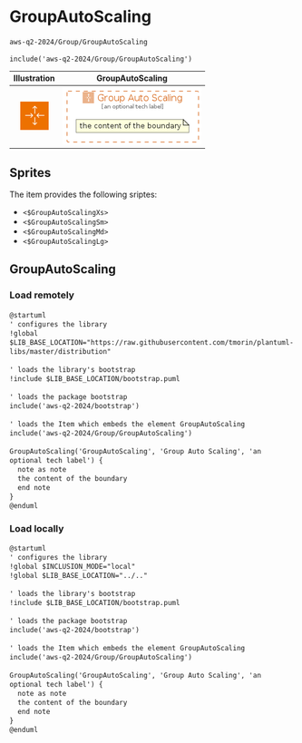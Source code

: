 # GroupAutoScaling


```text
aws-q2-2024/Group/GroupAutoScaling
```

```text
include('aws-q2-2024/Group/GroupAutoScaling')
```



| Illustration | GroupAutoScaling |
| :---: | :---: |
| ![illustration for Illustration](../../aws-q2-2024/Resource/GroupIcons/AutoScalingGroup.png) | ![illustration for GroupAutoScaling](../../aws-q2-2024/Group/GroupAutoScaling.Local.png) |



## Sprites
The item provides the following sriptes:

- `<$GroupAutoScalingXs>`
- `<$GroupAutoScalingSm>`
- `<$GroupAutoScalingMd>`
- `<$GroupAutoScalingLg>`





## GroupAutoScaling

### Load remotely
```plantuml
@startuml
' configures the library
!global $LIB_BASE_LOCATION="https://raw.githubusercontent.com/tmorin/plantuml-libs/master/distribution"

' loads the library's bootstrap
!include $LIB_BASE_LOCATION/bootstrap.puml

' loads the package bootstrap
include('aws-q2-2024/bootstrap')

' loads the Item which embeds the element GroupAutoScaling
include('aws-q2-2024/Group/GroupAutoScaling')

GroupAutoScaling('GroupAutoScaling', 'Group Auto Scaling', 'an optional tech label') {
  note as note
  the content of the boundary
  end note
}
@enduml
```

### Load locally
```plantuml
@startuml
' configures the library
!global $INCLUSION_MODE="local"
!global $LIB_BASE_LOCATION="../.."

' loads the library's bootstrap
!include $LIB_BASE_LOCATION/bootstrap.puml

' loads the package bootstrap
include('aws-q2-2024/bootstrap')

' loads the Item which embeds the element GroupAutoScaling
include('aws-q2-2024/Group/GroupAutoScaling')

GroupAutoScaling('GroupAutoScaling', 'Group Auto Scaling', 'an optional tech label') {
  note as note
  the content of the boundary
  end note
}
@enduml
```

